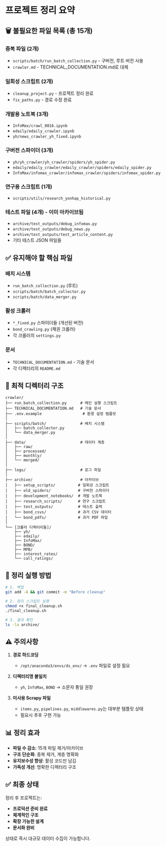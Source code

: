 # 프로젝트 정리 요약

## 🗑️ 불필요한 파일 목록 (총 15개)

### 중복 파일 (2개)
- `scripts/batch/run_batch_collection.py` - 구버전, 루트 버전 사용
- `crawler.md` - TECHNICAL_DOCUMENTATION.md로 대체

### 일회성 스크립트 (2개)
- `cleanup_project.py` - 프로젝트 정리 완료
- `fix_paths.py` - 경로 수정 완료

### 개발용 노트북 (3개)
- `InfoMax/crawl_0816.ipynb`
- `edaily/edaily_crawler.ipynb`
- `yh/news_crawler_yh_fixed.ipynb`

### 구버전 스파이더 (3개)
- `yh/yh_crawler/yh_crawler/spiders/yh_spider.py`
- `edaily/edaily_crawler/edaily_crawler/spiders/edaily_spider.py`
- `InfoMax/infomax_crawler/infomax_crawler/spiders/infomax_spider.py`

### 연구용 스크립트 (1개)
- `scripts/utils/research_yonhap_historical.py`

### 테스트 파일 (4개) - 이미 아카이브됨
- `archive/test_outputs/debug_infomax.py`
- `archive/test_outputs/debug_news.py`
- `archive/test_outputs/test_article_content.py`
- 기타 테스트 JSON 파일들

## ✅ 유지해야 할 핵심 파일

### 배치 시스템
- `run_batch_collection.py` (루트)
- `scripts/batch/batch_collector.py`
- `scripts/batch/data_merger.py`

### 활성 크롤러
- `*_fixed.py` 스파이더들 (개선된 버전)
- `bond_crawling.py` (채권 크롤러)
- 각 크롤러의 `settings.py`

### 문서
- `TECHNICAL_DOCUMENTATION.md` - 기술 문서
- 각 디렉터리의 `README.md`

## 📁 최적 디렉터리 구조

```
crawler/
├── run_batch_collection.py      # 메인 실행 스크립트
├── TECHNICAL_DOCUMENTATION.md   # 기술 문서
├── .env.example                  # 환경 설정 템플릿
│
├── scripts/batch/               # 배치 시스템
│   ├── batch_collector.py
│   └── data_merger.py
│
├── data/                        # 데이터 계층
│   ├── raw/
│   ├── processed/
│   ├── monthly/
│   └── merged/
│
├── logs/                        # 로그 파일
│
├── archive/                     # 아카이브
│   ├── setup_scripts/          # 일회성 스크립트
│   ├── old_spiders/            # 구버전 스파이더
│   ├── development_notebooks/  # 개발 노트북
│   ├── research_scripts/       # 연구 스크립트
│   ├── test_outputs/           # 테스트 출력
│   ├── bond_csvs/              # 과거 CSV 데이터
│   └── bond_pdfs/              # 과거 PDF 파일
│
└── [크롤러 디렉터리들]/
    ├── yh/
    ├── edaily/
    ├── InfoMax/
    ├── BOND/
    ├── MPB/
    ├── interest_rates/
    └── call_ratings/
```

## 🚀 정리 실행 방법

```bash
# 1. 백업
git add -A && git commit -m "Before cleanup"

# 2. 정리 스크립트 실행
chmod +x final_cleanup.sh
./final_cleanup.sh

# 3. 결과 확인
ls -la archive/
```

## ⚠️ 주의사항

1. **경로 하드코딩**
   - `/opt/anaconda3/envs/ds_env/` → `.env` 파일로 설정 필요

2. **디렉터리명 불일치**
   - `yh`, `InfoMax`, `BOND` → 소문자 통일 권장

3. **미사용 Scrapy 파일**
   - `items.py`, `pipelines.py`, `middlewares.py`는 대부분 템플릿 상태
   - 필요시 추후 구현 가능

## 📊 정리 효과

- **파일 수 감소**: 15개 파일 제거/아카이브
- **구조 단순화**: 중복 제거, 계층 명확화
- **유지보수성 향상**: 활성 코드만 남김
- **가독성 개선**: 명확한 디렉터리 구조

## ✅ 최종 상태

정리 후 프로젝트는:
- **프로덕션 준비 완료**
- **체계적인 구조**
- **확장 가능한 설계**
- **문서화 완비**

상태로 즉시 대규모 데이터 수집이 가능합니다.